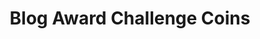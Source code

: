 ---
layout: project
title: "Blog Award Challenge Coins"
featured-image: 
  sm: azavea-employee-gifts/2018-challenge-coins/azavea-challenge-coins.png
  med: azavea-employee-gifts/2018-challenge-coins/azavea-challenge-coins@0.5x.png
  lg: azavea-employee-gifts/2018-challenge-coins/azavea-challenge-coins@0.75x.png
featured-alt: "Three challenge coins showing the back and "
featured-bg: "#d4fdd1"
excerpt: Graphic design for employee gifts.
---
